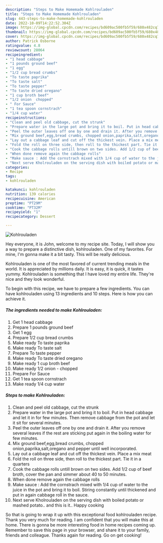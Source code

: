 ```yaml
---
description: "Steps to Make Homemade Kohlrouladen"
title: "Steps to Make Homemade Kohlrouladen"
slug: 443-steps-to-make-homemade-kohlrouladen
date: 2022-10-09T14:22:52.304Z
image: https://img-global.cpcdn.com/recipes/bd609ac500fb5f59/680x482cq70/kohlrouladen-recipe-main-photo.jpg
thumbnail: https://img-global.cpcdn.com/recipes/bd609ac500fb5f59/680x482cq70/kohlrouladen-recipe-main-photo.jpg
cover: https://img-global.cpcdn.com/recipes/bd609ac500fb5f59/680x482cq70/kohlrouladen-recipe-main-photo.jpg
author: Patrick Osborne
ratingvalue: 4.8
reviewcount: 28064
recipeingredient:
- "1 head cabbage"
- "1 pounds ground beef"
- "1 egg"
- "1/2 cup bread crumbs"
- "To taste paprika"
- "To taste salt"
- "To taste pepper"
- "To taste dried oregano"
- "1 cup broth beef"
- "1/2 onion  chopped"
- " For Sauce"
- "1 tea spoon cornstrach"
- "1/4 cup water"
recipeinstructions:
- "Clean and peel old cabbage, cut the strunk"
- "Prepare water in the large pot and bring it to boil. Put in head cabbage and let it in for few minutes. Then remove cabbage from the pot and let it sit for several minutes."
- "Peel the outer leaves off one by one and drain it. After you remove several leaves if the rest are sticking put again in the boiling water for few minutes."
- "Mix ground beef,egg,bread crumbs, chopped onion,paprika,salt,oregano and pepper until well incorporated."
- "Lay out a cabbage leaf and cut off the thickest vein. Place a mix meat"
- "Fold the roll on three side, then roll to the thickest part. Tie it in a quarters"
- "Cook the cabbage rolls untill brown on two sides. Add 1/2 cup of beef broth, cover the pan and simmer about 40 to 50 minutes."
- "When done remove again the cabbage rolls"
- "Make sauce : Add the cornstrach mixed with 1/4 cup of water to the juice in the pot and bring it to boil. Stiring constantly until thickened and put in again cabbage roll in the sauce."
- "Next serve Kholrouladen on the serving dish with boiled potato or mashed potato.. and this is it.. Happy cooking"
categories:
- Recipe
tags:
- kohlrouladen

katakunci: kohlrouladen 
nutrition: 139 calories
recipecuisine: American
preptime: "PT29M"
cooktime: "PT32M"
recipeyield: "1"
recipecategory: Dessert

---
```



![Kohlrouladen](https://img-global.cpcdn.com/recipes/bd609ac500fb5f59/680x482cq70/kohlrouladen-recipe-main-photo.jpg)

Hey everyone, it is John, welcome to my recipe site. Today, I will show you a way to prepare a distinctive dish, kohlrouladen. One of my favorites. For mine, I'm gonna make it a bit tasty. This will be really delicious.

Kohlrouladen is one of the most favored of current trending meals in the world. It is appreciated by millions daily. It is easy, it is quick, it tastes yummy. Kohlrouladen is something that I have loved my entire life. They're nice and they look wonderful.




To begin with this recipe, we have to prepare a few ingredients. You can have kohlrouladen using 13 ingredients and 10 steps. Here is how you can achieve it.

<!--inarticleads1-->

##### The ingredients needed to make Kohlrouladen:

1. Get 1 head cabbage
1. Prepare 1 pounds ground beef
1. Get 1 egg
1. Prepare 1/2 cup bread crumbs
1. Make ready To taste paprika
1. Make ready To taste salt
1. Prepare To taste pepper
1. Make ready To taste dried oregano
1. Make ready 1 cup broth beef
1. Make ready 1/2 onion - chopped
1. Prepare  For Sauce
1. Get 1 tea spoon cornstrach
1. Make ready 1/4 cup water




<!--inarticleads2-->

##### Steps to make Kohlrouladen:

1. Clean and peel old cabbage, cut the strunk
1. Prepare water in the large pot and bring it to boil. Put in head cabbage and let it in for few minutes. Then remove cabbage from the pot and let it sit for several minutes.
1. Peel the outer leaves off one by one and drain it. After you remove several leaves if the rest are sticking put again in the boiling water for few minutes.
1. Mix ground beef,egg,bread crumbs, chopped onion,paprika,salt,oregano and pepper until well incorporated.
1. Lay out a cabbage leaf and cut off the thickest vein. Place a mix meat
1. Fold the roll on three side, then roll to the thickest part. Tie it in a quarters
1. Cook the cabbage rolls untill brown on two sides. Add 1/2 cup of beef broth, cover the pan and simmer about 40 to 50 minutes.
1. When done remove again the cabbage rolls
1. Make sauce : Add the cornstrach mixed with 1/4 cup of water to the juice in the pot and bring it to boil. Stiring constantly until thickened and put in again cabbage roll in the sauce.
1. Next serve Kholrouladen on the serving dish with boiled potato or mashed potato.. and this is it.. Happy cooking




So that is going to wrap it up with this exceptional food kohlrouladen recipe. Thank you very much for reading. I am confident that you will make this at home. There is gonna be more interesting food in home recipes coming up. Remember to save this page in your browser, and share it to your family, friends and colleague. Thanks again for reading. Go on get cooking!
